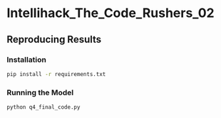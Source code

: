 # Intellihack_The_Code_Rushers_02

## Reproducing Results
### **Installation**
```bash
pip install -r requirements.txt
```

### **Running the Model**
```bash
python q4_final_code.py
```
